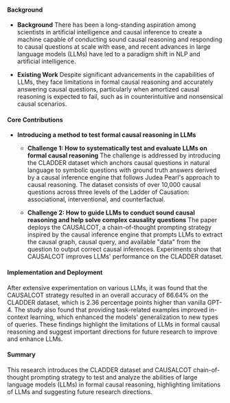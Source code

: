 #### Background
- **Background**
  There has been a long-standing aspiration among scientists in artificial intelligence and causal inference to create a machine capable of conducting sound causal reasoning and responding to causal questions at scale with ease, and recent advances in large language models (LLMs) have led to a paradigm shift in NLP and artificial intelligence.

- **Existing Work**
  Despite significant advancements in the capabilities of LLMs, they face limitations in formal causal reasoning and accurately answering causal questions, particularly when amortized causal reasoning is expected to fail, such as in counterintuitive and nonsensical causal scenarios.

#### Core Contributions
  - **Introducing a method to test formal causal reasoning in LLMs**
      - **Challenge 1: How to systematically test and evaluate LLMs on formal causal reasoning**
        The challenge is addressed by introducing the CLADDER dataset which anchors causal questions in natural language to symbolic questions with ground truth answers derived by a causal inference engine that follows Judea Pearl's approach to causal reasoning. The dataset consists of over 10,000 causal questions across three levels of the Ladder of Causation: associational, interventional, and counterfactual.

      - **Challenge 2: How to guide LLMs to conduct sound causal reasoning and help solve complex causality questions**
        The paper deploys the CAUSALCOT, a chain-of-thought prompting strategy inspired by the causal inference engine that prompts LLMs to extract the causal graph, causal query, and available "data" from the question to output correct causal inferences. Experiments show that CAUSALCOT improves LLMs' performance on the CLADDER dataset.

#### Implementation and Deployment
After extensive experimentation on various LLMs, it was found that the CAUSALCOT strategy resulted in an overall accuracy of 66.64% on the CLADDER dataset, which is 2.36 percentage points higher than vanilla GPT-4. The study also found that providing task-related examples improved in-context learning, which enhanced the models' generalization to new types of queries. These findings highlight the limitations of LLMs in formal causal reasoning and suggest important directions for future research to improve and enhance LLMs.

#### Summary
This research introduces the CLADDER dataset and CAUSALCOT chain-of-thought prompting strategy to test and analyze the abilities of large language models (LLMs) in formal causal reasoning, highlighting limitations of LLMs and suggesting future research directions.